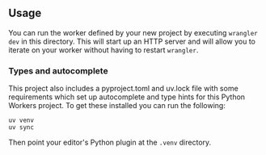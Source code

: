 ## Usage

You can run the worker defined by your new project by executing `wrangler dev` in this
directory. This will start up an HTTP server and will allow you to iterate on your
worker without having to restart `wrangler`.

### Types and autocomplete

This project also includes a pyproject.toml and uv.lock file with some requirements which
set up autocomplete and type hints for this Python Workers project. To get these installed
you can run the following:

```
uv venv
uv sync
```

Then point your editor's Python plugin at the `.venv` directory.
